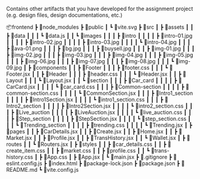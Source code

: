 Contains other artifacts that you have developed for the assignment project (e.g. design files, design documentations, etc.)

📦frontend
 ┣ 📂node_modules
 ┣ 📂public
 ┃ ┗ 📜vite.svg
 ┣ 📂src
 ┃ ┣ 📂assets
 ┃ ┃ ┣ 📂data
 ┃ ┃ ┃ ┗ 📜data.js
 ┃ ┃ ┗ 📂images
 ┃ ┃ ┃ ┣ 📂intro
 ┃ ┃ ┃ ┃ ┣ 📜intro-01.jpg
 ┃ ┃ ┃ ┃ ┣ 📜intro-02.jpg
 ┃ ┃ ┃ ┃ ┣ 📜intro-03.jpg
 ┃ ┃ ┃ ┃ ┗ 📜intro-04.jpg
 ┃ ┃ ┃ ┣ 📜ava-01.png
 ┃ ┃ ┃ ┣ 📜bg.jpg
 ┃ ┃ ┃ ┣ 📜buysell.jpg
 ┃ ┃ ┃ ┣ 📜img-01.jpg
 ┃ ┃ ┃ ┣ 📜img-02.jpg
 ┃ ┃ ┃ ┣ 📜img-03.jpg
 ┃ ┃ ┃ ┣ 📜img-04.jpg
 ┃ ┃ ┃ ┣ 📜img-05.jpg
 ┃ ┃ ┃ ┣ 📜img-06.jpg
 ┃ ┃ ┃ ┣ 📜img-07.jpg
 ┃ ┃ ┃ ┣ 📜img-08.jpg
 ┃ ┃ ┃ ┗ 📜img-09.jpg
 ┃ ┣ 📂components
 ┃ ┃ ┣ 📂Footer
 ┃ ┃ ┃ ┣ 📜footer.css
 ┃ ┃ ┃ ┗ 📜Footer.jsx
 ┃ ┃ ┣ 📂Header
 ┃ ┃ ┃ ┣ 📜header.css
 ┃ ┃ ┃ ┗ 📜Header.jsx
 ┃ ┃ ┣ 📂Layout
 ┃ ┃ ┃ ┗ 📜Layout.jsx
 ┃ ┃ ┗ 📂section
 ┃ ┃ ┃ ┣ 📂Car_card
 ┃ ┃ ┃ ┃ ┣ 📜CarCard.jsx
 ┃ ┃ ┃ ┃ ┗ 📜car_card.css
 ┃ ┃ ┃ ┣ 📂Common-section
 ┃ ┃ ┃ ┃ ┣ 📜common-section.css
 ┃ ┃ ┃ ┃ ┗ 📜CommonSection.jsx
 ┃ ┃ ┃ ┣ 📂Intro1_section
 ┃ ┃ ┃ ┃ ┣ 📜Intro1Section.jsx
 ┃ ┃ ┃ ┃ ┗ 📜intro1_section.css
 ┃ ┃ ┃ ┣ 📂Intro2_section
 ┃ ┃ ┃ ┃ ┣ 📜Intro2Section.jsx
 ┃ ┃ ┃ ┃ ┗ 📜intro2_section.css
 ┃ ┃ ┃ ┣ 📂Live_auction
 ┃ ┃ ┃ ┃ ┣ 📜LiveAuction.jsx
 ┃ ┃ ┃ ┃ ┗ 📜live_auction.css
 ┃ ┃ ┃ ┣ 📂Step_section
 ┃ ┃ ┃ ┃ ┣ 📜StepSection.jsx
 ┃ ┃ ┃ ┃ ┗ 📜step_section.css
 ┃ ┃ ┃ ┗ 📂Trending_section
 ┃ ┃ ┃ ┃ ┣ 📜trending.css
 ┃ ┃ ┃ ┃ ┗ 📜Trending.jsx
 ┃ ┣ 📂pages
 ┃ ┃ ┣ 📜CarDetails.jsx
 ┃ ┃ ┣ 📜Create.jsx
 ┃ ┃ ┣ 📜Home.jsx
 ┃ ┃ ┣ 📜Market.jsx
 ┃ ┃ ┣ 📜Profile.jsx
 ┃ ┃ ┣ 📜TransHistory.jsx
 ┃ ┃ ┗ 📜Wallet.jsx
 ┃ ┣ 📂routes
 ┃ ┃ ┗ 📜Routers.jsx
 ┃ ┣ 📂styles
 ┃ ┃ ┣ 📜car_details.css
 ┃ ┃ ┣ 📜create_item.css
 ┃ ┃ ┣ 📜market.css
 ┃ ┃ ┣ 📜profile.css
 ┃ ┃ ┗ 📜trans-history.css
 ┃ ┣ 📜App.css
 ┃ ┣ 📜App.jsx
 ┃ ┗ 📜main.jsx
 ┣ 📜.gitignore
 ┣ 📜eslint.config.js
 ┣ 📜index.html
 ┣ 📜package-lock.json
 ┣ 📜package.json
 ┣ 📜README.md
 ┗ 📜vite.config.js